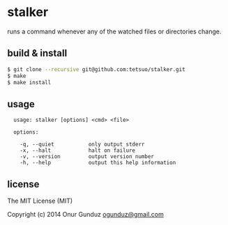 # stalker

runs a command whenever any of the watched files or directories change.

## build & install

```sh
$ git clone --recursive git@github.com:tetsuo/stalker.git
$ make
$ make install
```

## usage

```
  usage: stalker [options] <cmd> <file>

  options:

    -q, --quiet           only output stderr
    -x, --halt            halt on failure
    -v, --version         output version number
    -h, --help            output this help information
```

## license

The MIT License (MIT)

Copyright (c) 2014 Onur Gunduz <ogunduz@gmail.com>
